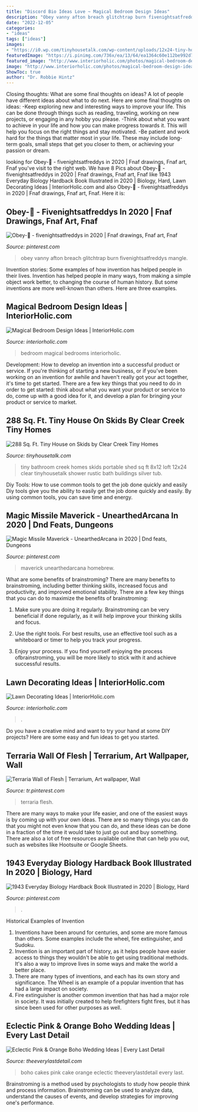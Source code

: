 ```yaml
---
title: "Discord Bio Ideas Love ~ Magical Bedroom Design Ideas"
description: "Obey vanny afton breach glitchtrap burn fivenightsatfreddys mangle"
date: "2022-12-05"
categories:
- "ideas"
tags: ["ideas"]
images:
- "https://i0.wp.com/tinyhousetalk.com/wp-content/uploads/12x24-tiny-house-with-8x12-loft-by-silver-creek-portable-buildings-004.jpg?resize=598%2C898"
featuredImage: "https://i.pinimg.com/736x/ea/13/64/ea1364c60e112be992d724a4a6fa56ef--terraria.jpg"
featured_image: "http://www.interiorholic.com/photos/magical-bedroom-design-ideas-7.jpg"
image: "http://www.interiorholic.com/photos/magical-bedroom-design-ideas-7.jpg"
ShowToc: true
author: "Dr. Robbie Hintz"
---
```



Closing thoughts: What are some final thoughts on ideas?
A lot of people have different ideas about what to do next. Here are some final thoughts on ideas: 
-Keep exploring new and interesting ways to improve your life. This can be done through things such as reading, traveling, working on new projects, or engaging in any hobby you please.
-Think about what you want to achieve in your life and how you can make progress towards it. This will help you focus on the right things and stay motivated. 
-Be patient and work hard for the things that matter most in your life. These may include long-term goals, small steps that get you closer to them, or achieving your passion or dream.

	

		
looking for Obey-🐰 - fivenightsatfreddys in 2020 | Fnaf drawings, Fnaf art, Fnaf you've visit to the right web. We have 8 Pics about Obey-🐰 - fivenightsatfreddys in 2020 | Fnaf drawings, Fnaf art, Fnaf like 1943 Everyday Biology Hardback Book Illustrated in 2020 | Biology, Hard, Lawn Decorating Ideas | InteriorHolic.com and also Obey-🐰 - fivenightsatfreddys in 2020 | Fnaf drawings, Fnaf art, Fnaf. Here it is:
		
    
## Obey-🐰 - Fivenightsatfreddys In 2020 | Fnaf Drawings, Fnaf Art, Fnaf

<img loading=lazy src="https://i.pinimg.com/736x/f7/c9/6b/f7c96be4c780df86966f7b96bd4e2db5.jpg" onerror="this.onerror=null;this.src='https://tse2.mm.bing.net/th?id=OIP.g4HjZzndGSz9KkV8DYytYAHaJ3&amp;pid=15.1';" alt="Obey-🐰 - fivenightsatfreddys in 2020 | Fnaf drawings, Fnaf art, Fnaf">

_Source: pinterest.com_

>obey vanny afton breach glitchtrap burn fivenightsatfreddys mangle. 

	

Invention stories: Some examples of how invention has helped people in their lives.
Invention has helped people in many ways, from making a simple object work better, to changing the course of human history. But some inventions are more well-known than others. Here are three examples.

    
## Magical Bedroom Design Ideas | InteriorHolic.com

<img loading=lazy src="http://www.interiorholic.com/photos/magical-bedroom-design-ideas-7.jpg" onerror="this.onerror=null;this.src='https://tse3.mm.bing.net/th?id=OIP.zlsiHn29GMCCtTOaZE3z7QHaLN&amp;pid=15.1';" alt="Magical Bedroom Design Ideas | InteriorHolic.com">

_Source: interiorholic.com_

>bedroom magical bedrooms interiorholic. 

	

Development: How to develop an invention into a successful product or service.
If you're thinking of starting a new business, or if you've been working on an invention for awhile and haven't really got your act together, it's time to get started. There are a few key things that you need to do in order to get started: think about what you want your product or service to do, come up with a good idea for it, and develop a plan for bringing your product or service to market.

    
## 288 Sq. Ft. Tiny House On Skids By Clear Creek Tiny Homes

<img loading=lazy src="https://i0.wp.com/tinyhousetalk.com/wp-content/uploads/12x24-tiny-house-with-8x12-loft-by-silver-creek-portable-buildings-004.jpg?resize=598%2C898" onerror="this.onerror=null;this.src='https://tse4.mm.bing.net/th?id=OIP.8nAvcxdpK2QOTV9jd_9zcgHaLH&amp;pid=15.1';" alt="288 Sq. Ft. Tiny House on Skids by Clear Creek Tiny Homes">

_Source: tinyhousetalk.com_

>tiny bathroom creek homes skids portable shed sq ft 8x12 loft 12x24 clear tinyhousetalk shower rustic bath buildings silver tub. 

	

Diy Tools: How to use common tools to get the job done quickly and easily
Diy tools give you the ability to easily get the job done quickly and easily. By using common tools, you can save time and energy.

    
## Magic Missile Maverick - UnearthedArcana In 2020 | Dnd Feats, Dungeons

<img loading=lazy src="https://i.pinimg.com/736x/2d/7f/3d/2d7f3d6ee8b068fb6b9024b1d36eb96c.jpg" onerror="this.onerror=null;this.src='https://tse4.mm.bing.net/th?id=OIP.Jr1OIoAEWertP0Mg-bDVrgHaDG&amp;pid=15.1';" alt="Magic Missile Maverick - UnearthedArcana in 2020 | Dnd feats, Dungeons">

_Source: pinterest.com_

>maverick unearthedarcana homebrew. 

	

What are some benefits of brainstroming?
There are many benefits to brainstroming, including better thinking skills, increased focus and productivity, and improved emotional stability. There are a few key things that you can do to maximize the benefits of brainstroming:
1. Make sure you are doing it regularly. Brainstroming can be very beneficial if done regularly, as it will help improve your thinking skills and focus.

2. Use the right tools. For best results, use an effective tool such as a whiteboard or timer to help you track your progress.

3. Enjoy your process. If you find yourself enjoying the process ofbrainstroming, you will be more likely to stick with it and achieve successful results.

    
## Lawn Decorating Ideas | InteriorHolic.com

<img loading=lazy src="https://www.interiorholic.com/photos/Lawn-Decorating-Ideas-Multi-Level-Lawn.jpg" onerror="this.onerror=null;this.src='https://tse1.mm.bing.net/th?id=OIP.jijbxgM8Jc2DhgLgAfUCbgHaJ4&amp;pid=15.1';" alt="Lawn Decorating Ideas | InteriorHolic.com">

_Source: interiorholic.com_

>. 

	

Do you have a creative mind and want to try your hand at some DIY projects? Here are some easy and fun ideas to get you started.

    
## Terraria Wall Of Flesh | Terrarium, Art Wallpaper, Wall

<img loading=lazy src="https://i.pinimg.com/736x/ea/13/64/ea1364c60e112be992d724a4a6fa56ef--terraria.jpg" onerror="this.onerror=null;this.src='https://tse3.mm.bing.net/th?id=OIP.x73CmEq--f8dfeTv-YoysgHaLB&amp;pid=15.1';" alt="Terraria Wall of Flesh | Terrarium, Art wallpaper, Wall">

_Source: tr.pinterest.com_

>terraria flesh. 

	

There are many ways to make your life easier, and one of the easiest ways is by coming up with your own ideas. There are so many things you can do that you might not even know that you can do, and these ideas can be done in a fraction of the time it would take to just go out and buy something. There are also a lot of free resources available online that can help you out, such as websites like Hootsuite or Google Sheets.

    
## 1943 Everyday Biology Hardback Book Illustrated In 2020 | Biology, Hard

<img loading=lazy src="https://i.pinimg.com/736x/b5/ae/dd/b5aeddfa47012830136220e1363b20eb.jpg" onerror="this.onerror=null;this.src='https://tse4.mm.bing.net/th?id=OIP._3gMmXyAK-CHVM3GQ03NdgHaJ3&amp;pid=15.1';" alt="1943 Everyday Biology Hardback Book Illustrated in 2020 | Biology, Hard">

_Source: pinterest.com_

>. 

	

Historical Examples of Invention
1. Inventions have been around for centuries, and some are more famous than others. Some examples include the wheel, fire extinguisher, and Sudoku.
2. Invention is an important part of history, as it helps people have easier access to things they wouldn't be able to get using traditional methods. It's also a way to improve lives in some ways and make the world a better place.
3. There are many types of inventions, and each has its own story and significance. The Wheel is an example of a popular invention that has had a large impact on society.
4. Fire extinguisher is another common invention that has had a major role in society. It was initially created to help firefighters fight fires, but it has since been used for other purposes as well.

    
## Eclectic Pink &amp; Orange Boho Wedding Ideas | Every Last Detail

<img loading=lazy src="https://s3-us-east-2.amazonaws.com/eldmedia/wp-content/uploads/2016/01/Eclectic-Pink-Boho-Wedding-Ideas_0018.jpg" onerror="this.onerror=null;this.src='https://tse3.mm.bing.net/th?id=OIP.9JY_No_Y5WQuQKoheQp6iwHaLH&amp;pid=15.1';" alt="Eclectic Pink &amp; Orange Boho Wedding Ideas | Every Last Detail">

_Source: theeverylastdetail.com_

>boho cakes pink cake orange eclectic theeverylastdetail every last. 

	

Brainstroming is a method used by psychologists to study how people think and process information. Brainstroming can be used to analyze data, understand the causes of events, and develop strategies for improving one's performance.

